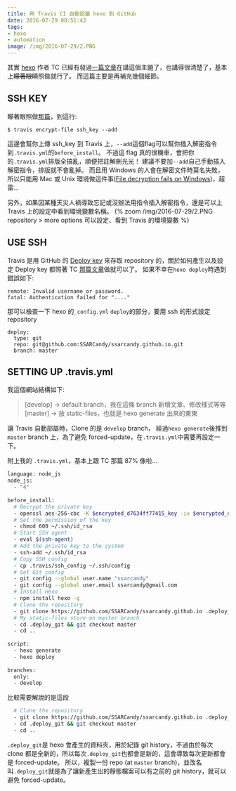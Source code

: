 ```yaml
---
title: 用 Travis CI 自動部屬 hexo 到 GitHub
date: 2016-07-29 00:51:43
tags:
- hexo
- automation
image: /img/2016-07-29/2.PNG
---
```


其實 [hexo](https://hexo.io/) 作者 TC 已經有發過[一篇文章](https://zespia.tw/blog/2015/01/21/continuous-deployment-to-github-with-travis/)在講這個主題了，也講得很清楚了，基本上~~矇著眼睛~~照做就行了。
而這篇主要是再補充幾個細節。

<!-- more -->

## SSH KEY
  矇著眼照做[那篇](https://zespia.tw/blog/2015/01/21/continuous-deployment-to-github-with-travis/)，到這行:
  ```
  $ travis encrypt-file ssh_key --add
  ```
  這邊會幫你上傳 ssh_key 到 Travis 上，`--add`這個flag可以幫你插入解密指令到`.travis.yml`的`before_install`。
  不過這 flag 真的很機車，會把你的`.travis.yml`排版全搞亂，順便把註解刪光光！
  建議不要加`--add`自己手動插入解密指令，排版就不會亂掉。
  而且用 Windows 的人會在解密文件時莫名失敗，所以只能用 Mac 或 Unix 環境做這件事([File decryption fails on Windows](https://github.com/travis-ci/travis-ci/issues/4746))，超雷...

  另外，如果因某種天災人禍導致忘記或沒辦法用指令插入解密指令，還是可以上 Travis 上的設定中看到環境變數名稱。
  {% zoom /img/2016-07-29/2.PNG repository > more options 可以設定、看到 Travis 的環境變數 %}

## USE SSH
  Travis 是用 GitHub 的 [Deploy key](https://developer.github.com/guides/managing-deploy-keys/) 來存取 repository 的，關於如何產生以及設定 Deploy key 都照著 TC [那篇文章](https://zespia.tw/blog/2015/01/21/continuous-deployment-to-github-with-travis/)做就可以了。
  如果不幸在`hexo deploy`時遇到錯誤如下:
  ```
  remote: Invalid username or password.
  fatal: Authentication failed for "...."
  ```
  
  那可以檢查一下 hexo 的`_config.yml` `deploy`的部分，要用 ssh 的形式設定 repository
  ```title: _config.yml
  deploy:
    type: git
    repo: git@github.com:SSARCandy/ssarcandy.github.io.git
    branch: master
  ```

## SETTING UP .travis.yml

我這個網站結構如下:
> [develop] -> default branch，我在這條 branch 新增文章、修改樣式等等
> [master]  -> 放 static-files，也就是 hexo generate 出來的東東
  
讓 Travis 自動部屬時，Clone 的是 `develop` branch， 經過`hexo generate`後推到`master` branch 上，為了避免 forced-update，在`.travis.yml`中需要再設定一下。

附上我的 `.travis.yml`，基本上跟 TC 那篇 87% 像啦...
```bash title: .travis.yml
language: node_js
node_js:
  - "4"
 
before_install:
  # Decrypt the private key
  - openssl aes-256-cbc -K $encrypted_d7634ff77415_key -iv $encrypted_d7634ff77415_iv -in .travis/ssh_key.enc -out ~/.ssh/id_rsa -d
  # Set the permission of the key
  - chmod 600 ~/.ssh/id_rsa
  # Start SSH agent
  - eval $(ssh-agent)
  # Add the private key to the system
  - ssh-add ~/.ssh/id_rsa
  # Copy SSH config
  - cp .travis/ssh_config ~/.ssh/config
  # Set Git config
  - git config --global user.name "ssarcandy"
  - git config --global user.email ssarcandy@gmail.com
  # Install Hexo
  - npm install hexo -g
  # Clone the repository
  - git clone https://github.com/SSARCandy/ssarcandy.github.io .deploy_git
  # My static-files store on master branch
  - cd .deploy_git && git checkout master
  - cd ..
 
script:
  - hexo generate
  - hexo deploy
 
branches:
  only:
  - develop
```

比較需要解說的是這段
```bash
  # Clone the repository
  - git clone https://github.com/SSARCandy/ssarcandy.github.io .deploy_git
  - cd .deploy_git && git checkout master
  - cd ..
```
`.deploy_git`是 hexo 會產生的資料夾，用於紀錄 git history，不過由於每次 clone 都是全新的，所以每次`.deploy_git`也都會是新的，這會導致每次更新都會是 forced-update。
所以，複製一份 repo (at `master` branch)，並改名叫`.deploy_git`就是為了讓新產生出的靜態檔案可以有之前的 git history，就可以避免 forced-update。